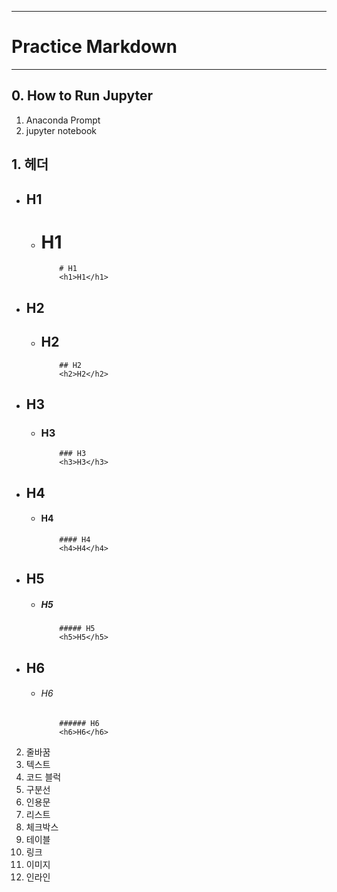 ***
# Practice Markdown
***

## 0. How to Run Jupyter
   1. Anaconda Prompt
   2. jupyter notebook


## 1. 헤더
   + ## H1
     + # H1
         ```
             # H1
             <h1>H1</h1>
         ```
   + ## H2
     + ## H2
         ```
             ## H2
             <h2>H2</h2>
         ```
   + ## H3
     + ### H3
         ``` 
             ### H3
             <h3>H3</h3>
         ```
   + ## H4
     + #### H4
         ```
             #### H4
             <h4>H4</h4>
         ```
   + ## H5
     + ##### H5
         ```
             ##### H5
             <h5>H5</h5>
         ```
   + ## H6 
     + ###### H6
         ```
             ###### H6
             <h6>H6</h6>
         ```


2. 줄바꿈
3. 텍스트
4. 코드 블럭
5. 구분선
6. 인용문
7. 리스트
8. 체크박스
9.  테이블
10. 링크
11. 이미지
12. 인라인
